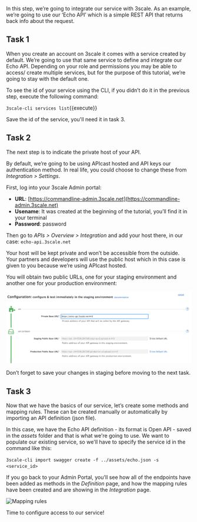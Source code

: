 In this step, we’re going to integrate our service with 3scale. As an example, we’re going to use our ‘Echo API’ which is a simple REST API that returns back info about the request.

## Task 1
When you create an account on 3scale it comes with a service created by default. We’re going to use that same service to define and integrate our Echo API. Depending on your role and permissions you may be able to access/ create multiple services, but for the purpose of this tutorial, we’re going to stay with the default one.

To see the id of your service using the CLI, if you didn’t do it in the previous step, execute the following command:

`3scale-cli services list`{{execute}}

Save the id of the service, you'll need it in task 3.

## Task 2
The next step is to indicate the private host of your API.

By default, we’re going to be using APIcast hosted and API keys our authentication method. In real life, you could choose to change these from *Integration > Settings*.

First, log into your 3scale Admin portal:

- **URL**: [https://commandline-admin.3scale.net](https://commandline-admin.3scale.net)
- **Usename**: It was created at the beginning of the tutorial, you’ll find it in your terminal
- **Password**: password

Then go to *APIs > Overview > Integration* and add your host there, in our case:
`echo-api.3scale.net`

Your host will be kept private and won’t be accessible from the outside. Your partners and developers will use the public host which in this case is given to you because we’re using APIcast hosted.

You will obtain two public URLs, one for your staging environment and another one for your production environment:

![API public hosts](./assets/public-hosts.png)

Don’t forget to save your changes in staging before moving to the next task.

## Task 3
Now that we have the basics of our service, let’s create some methods and mapping rules. These can be created manually or automatically by importing an API definition (json file).

In this case, we have the Echo API definition - its format is Open API - saved in the *assets* folder and that is what we're going to use. We want to populate our existing service, so we'll have to specify the service id in the command like this:

`3scale-cli import swagger create -f ../assets/echo.json -s <service_id>`

If you go back to your Admin Portal, you'll see how all of the endpoints have been added as methods in the *Definition* page, and how the mapping rules have been created and are showing in the *Integration* page.

![Mapping rules](../assets/mapping-rules.png)

Time to configure access to our service!
